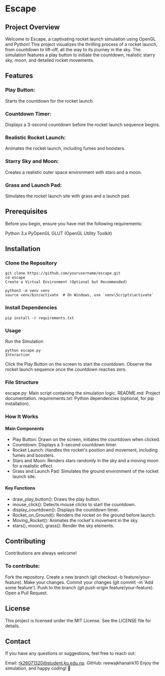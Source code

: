 # Escape
## Project Overview
Welcome to Escape, a captivating rocket launch simulation using OpenGL and Python! This project visualizes the thrilling process of a rocket launch, from countdown to lift-off, all the way to its journey in the sky. The simulation features a play button to initiate the countdown, realistic starry sky, moon, and detailed rocket movements.

## Features
### Play Button:
Starts the countdown for the rocket launch.

### Countdown Timer:
Displays a 3-second countdown before the rocket launch sequence begins.

### Realistic Rocket Launch:
Animates the rocket launch, including fumes and boosters.

### Starry Sky and Moon:
Creates a realistic outer space environment with stars and a moon.

### Grass and Launch Pad:
Simulates the rocket launch site with grass and a launch pad.

## Prerequisites
Before you begin, ensure you have met the following requirements:

Python 3.x
PyOpenGL
GLUT (OpenGL Utility Toolkit)

## Installation
### Clone the Repository

```
git clone https://github.com/yourusername/escape.git
cd escape
Create a Virtual Environment (Optional but Recommended)
```

~~~
python3 -m venv venv
source venv/bin/activate  # On Windows, use `venv\Scripts\activate`
~~~

### Install Dependencies

```
pip install -r requirements.txt
```

### Usage
Run the Simulation

```
python escape.py
Interaction
```

Click the Play Button on the screen to start the countdown.
Observe the rocket launch sequence once the countdown reaches zero.

### File Structure
escape.py: Main script containing the simulation logic.
README.md: Project documentation.
requirements.txt: Python dependencies (optional, for pip installation).

### How It Works
#### Main Components
* Play Button: Drawn on the screen, initiates the countdown when clicked.
* Countdown: Displays a 3-second countdown timer.
* Rocket Launch: Handles the rocket's position and movement, including fumes and boosters.
* Stars and Moon: Renders stars randomly in the sky and a moving moon for a realistic effect.
* Grass and Launch Pad: Simulates the ground environment of the rocket launch site.

#### Key Functions
* draw_play_button(): Draws the play button.
* mouse_click(): Detects mouse clicks to start the countdown.
* display_countdown(): Displays the countdown timer.
* Rocket_on_Ground(): Renders the rocket on the ground before launch.
* Moving_Rocket(): Animates the rocket's movement in the sky.
* stars(), moon(), grass(): Render the sky elements.

## Contributing
Contributions are always welcome!

### To contribute:

Fork the repository.
Create a new branch (git checkout -b feature/your-feature).
Make your changes.
Commit your changes (git commit -m 'Add some feature').
Push to the branch (git push origin feature/your-feature).
Open a Pull Request.

## License
This project is licensed under the MIT License. See the LICENSE file for details.

## Contact
If you have any questions or suggestions, feel free to reach out:

Email: [rk26071320@student.ku.edu.np](rk26071320@student.ku.edu.np).
GitHub: reewajkhanalrk10
Enjoy the simulation, and happy coding! 🚀






